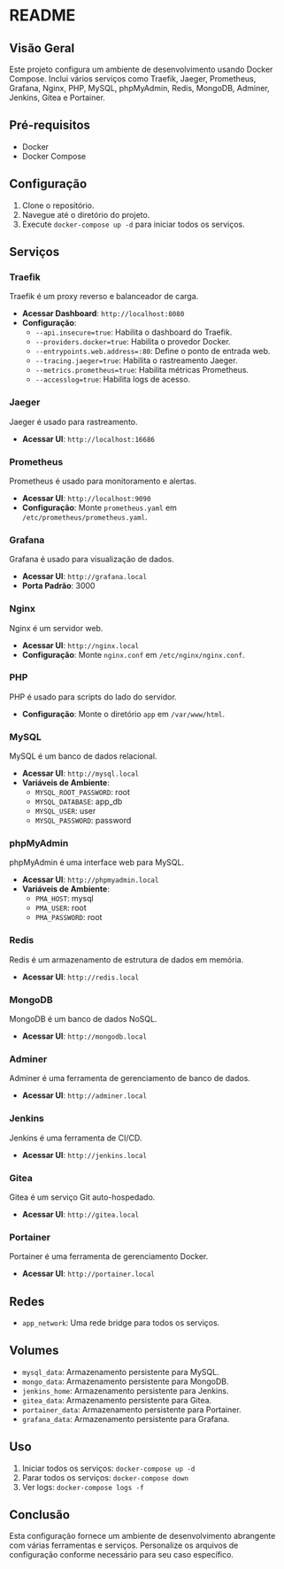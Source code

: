 # README

## Visão Geral

Este projeto configura um ambiente de desenvolvimento usando Docker Compose. Inclui vários serviços como Traefik, Jaeger, Prometheus, Grafana, Nginx, PHP, MySQL, phpMyAdmin, Redis, MongoDB, Adminer, Jenkins, Gitea e Portainer.

## Pré-requisitos

- Docker
- Docker Compose

## Configuração

1. Clone o repositório.
2. Navegue até o diretório do projeto.
3. Execute `docker-compose up -d` para iniciar todos os serviços.

## Serviços

### Traefik

Traefik é um proxy reverso e balanceador de carga.

- **Acessar Dashboard**: `http://localhost:8080`
- **Configuração**:
    - `--api.insecure=true`: Habilita o dashboard do Traefik.
    - `--providers.docker=true`: Habilita o provedor Docker.
    - `--entrypoints.web.address=:80`: Define o ponto de entrada web.
    - `--tracing.jaeger=true`: Habilita o rastreamento Jaeger.
    - `--metrics.prometheus=true`: Habilita métricas Prometheus.
    - `--accesslog=true`: Habilita logs de acesso.

### Jaeger

Jaeger é usado para rastreamento.

- **Acessar UI**: `http://localhost:16686`

### Prometheus

Prometheus é usado para monitoramento e alertas.

- **Acessar UI**: `http://localhost:9090`
- **Configuração**: Monte `prometheus.yaml` em `/etc/prometheus/prometheus.yaml`.

### Grafana

Grafana é usado para visualização de dados.

- **Acessar UI**: `http://grafana.local`
- **Porta Padrão**: 3000

### Nginx

Nginx é um servidor web.

- **Acessar UI**: `http://nginx.local`
- **Configuração**: Monte `nginx.conf` em `/etc/nginx/nginx.conf`.

### PHP

PHP é usado para scripts do lado do servidor.

- **Configuração**: Monte o diretório `app` em `/var/www/html`.

### MySQL

MySQL é um banco de dados relacional.

- **Acessar UI**: `http://mysql.local`
- **Variáveis de Ambiente**:
    - `MYSQL_ROOT_PASSWORD`: root
    - `MYSQL_DATABASE`: app_db
    - `MYSQL_USER`: user
    - `MYSQL_PASSWORD`: password

### phpMyAdmin

phpMyAdmin é uma interface web para MySQL.

- **Acessar UI**: `http://phpmyadmin.local`
- **Variáveis de Ambiente**:
    - `PMA_HOST`: mysql
    - `PMA_USER`: root
    - `PMA_PASSWORD`: root

### Redis

Redis é um armazenamento de estrutura de dados em memória.

- **Acessar UI**: `http://redis.local`

### MongoDB

MongoDB é um banco de dados NoSQL.

- **Acessar UI**: `http://mongodb.local`

### Adminer

Adminer é uma ferramenta de gerenciamento de banco de dados.

- **Acessar UI**: `http://adminer.local`

### Jenkins

Jenkins é uma ferramenta de CI/CD.

- **Acessar UI**: `http://jenkins.local`

### Gitea

Gitea é um serviço Git auto-hospedado.

- **Acessar UI**: `http://gitea.local`

### Portainer

Portainer é uma ferramenta de gerenciamento Docker.

- **Acessar UI**: `http://portainer.local`

## Redes

- `app_network`: Uma rede bridge para todos os serviços.

## Volumes

- `mysql_data`: Armazenamento persistente para MySQL.
- `mongo_data`: Armazenamento persistente para MongoDB.
- `jenkins_home`: Armazenamento persistente para Jenkins.
- `gitea_data`: Armazenamento persistente para Gitea.
- `portainer_data`: Armazenamento persistente para Portainer.
- `grafana_data`: Armazenamento persistente para Grafana.

## Uso

1. Iniciar todos os serviços: `docker-compose up -d`
2. Parar todos os serviços: `docker-compose down`
3. Ver logs: `docker-compose logs -f`

## Conclusão

Esta configuração fornece um ambiente de desenvolvimento abrangente com várias ferramentas e serviços. Personalize os arquivos de configuração conforme necessário para seu caso específico.
